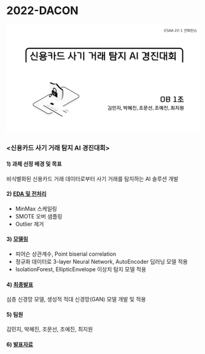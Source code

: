 # 2022-DACON

![png](OB1조_최종.png)

### <신용카드 사기 거래 탐지 AI 경진대회>

#### 1) 과제 선정 배경 및 목표

비식별화된 신용카드 거래 데이터로부터 사기 거래를 탐지하는 AI 솔루션 개발

#### 2) [EDA 및 전처리](https://colab.research.google.com/drive/1c62a-kTqowd1wE4FaSLMIaV1Xxy69rCH?usp=sharing)

- MinMax 스케일링
- SMOTE 오버 샘플링
- Outlier 제거

#### 3) [모델링](https://colab.research.google.com/drive/1FyZtWM74aIfLvI0V6SZrLpyi2m08Wf8r?usp=sharing)

- 피어슨 상관계수, Point biserial correlation
- 정규화 데이터로 3-layer Neural Network, AutoEncoder 딥러닝 모델 적용
- IsolationForest, EllipticEnvelope 이상치 탐지 모델 적용

#### 4) [최종발표](https://colab.research.google.com/drive/1LaHurz6fOYHfIPHjSBWbIpzyVfa5rTdl?usp=sharing)

심층 신경망 모델, 생성적 적대 신경망(GAN) 모델 개발 및 적용

#### 5) 팀원
김민지, 박혜진, 조문선, 조예진, 최지원

#### 6) [발표자료](https://chom5621.github.io/project/esaa/(2022-DACON)-%EC%8B%A0%EC%9A%A9%EC%B9%B4%EB%93%9C-%EC%82%AC%EA%B8%B0-%EA%B1%B0%EB%9E%98-%ED%83%90%EC%A7%80/)
